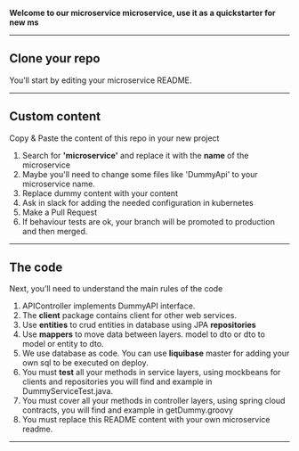 **Welcome to our microservice microservice, use it as a quickstarter for new ms**

---

## Clone your repo

You’ll start by editing your microservice README.

---

## Custom content 

Copy & Paste the content of this repo in your new project

1. Search for **'microservice'** and replace it with the **name** of the microservice
2. Maybe you'll need to change some files like 'DummyApi' to your microservice name.
3. Replace dummy content with your content
4. Ask in slack for adding the needed configuration in kubernetes  
5. Make a Pull Request
7. If behaviour tests are ok, your branch will be promoted to production and then merged.

---

## The code

Next, you’ll need to understand the main rules of the code

1. APIController implements DummyAPI interface.
2. The **client** package contains client for other web services.
3. Use **entities** to crud entities in database using JPA **repositories**
4. Use **mappers** to move data between layers. model to dto or dto to model or entity to dto.
5. We use database as code. You can use **liquibase** master for adding your own sql to be executed on deploy.
6. You must **test** all your methods in service layers, using mockbeans for clients and repositories you will find and example in DummyServiceTest.java.
7. You must cover all your methods in controller layers, using spring cloud contracts, you will find and example in getDummy.groovy
8. You must replace this README content with your own microservice readme.

---
